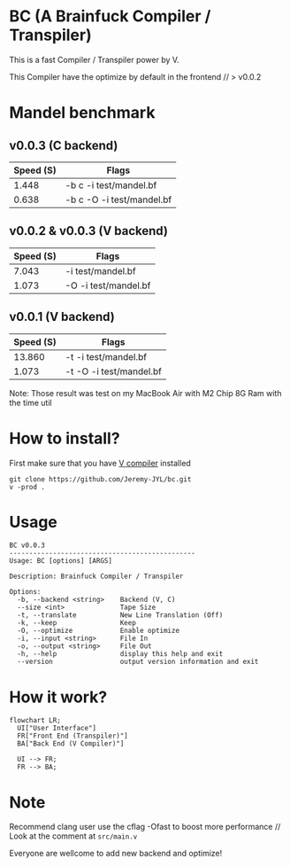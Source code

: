 # BC (A Brainfuck Compiler / Transpiler)
This is a fast Compiler / Transpiler power by V.

This Compiler have the optimize by default in the frontend // > v0.0.2

# Mandel benchmark
## v0.0.3 (C backend)
| Speed (S) | Flags                                  |
|-----------|----------------------------------------|
| 1.448     | -b c -i test/mandel.bf                 |
| 0.638     | -b c -O -i test/mandel.bf              |

## v0.0.2 & v0.0.3 (V backend)
| Speed (S) | Flags                   |
|-----------|-------------------------|
| 7.043     | -i test/mandel.bf       |
| 1.073     | -O -i test/mandel.bf    |

## v0.0.1 (V backend)
| Speed (S) | Flags                   |
|-----------|-------------------------|
| 13.860    | -t -i test/mandel.bf    |
| 1.073     | -t -O -i test/mandel.bf |

Note: Those result was test on my MacBook Air with M2 Chip 8G Ram with the time util

# How to install?
First make sure that you have [V compiler](https://www.vlang.io) installed

```
git clone https://github.com/Jeremy-JYL/bc.git
v -prod .
```

# Usage
```
BC v0.0.3
-----------------------------------------------
Usage: BC [options] [ARGS]

Description: Brainfuck Compiler / Transpiler

Options:
  -b, --backend <string>    Backend (V, C)
  --size <int>              Tape Size
  -t, --translate           New Line Translation (Off)
  -k, --keep                Keep
  -O, --optimize            Enable optimize
  -i, --input <string>      File In
  -o, --output <string>     File Out
  -h, --help                display this help and exit
  --version                 output version information and exit
```

# How it work?
```mermaid
flowchart LR;
  UI["User Interface"]
  FR["Front End (Transpiler)"]
  BA["Back End (V Compiler)"]

  UI --> FR;
  FR --> BA;

```

# Note
Recommend clang user use the cflag -Ofast to boost more performance // Look at the comment at `src/main.v`

Everyone are wellcome to add new backend and optimize!
